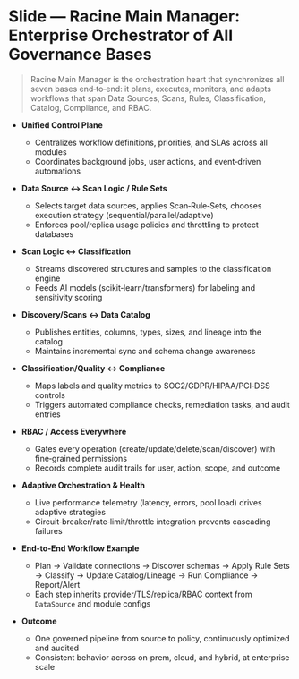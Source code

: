 # Slide — Racine Main Manager: Enterprise Orchestrator of All Governance Bases

> Racine Main Manager is the orchestration heart that synchronizes all seven bases end‑to‑end: it plans, executes, monitors, and adapts workflows that span Data Sources, Scans, Rules, Classification, Catalog, Compliance, and RBAC.

- **Unified Control Plane**
  - Centralizes workflow definitions, priorities, and SLAs across all modules
  - Coordinates background jobs, user actions, and event‑driven automations

- **Data Source ↔ Scan Logic / Rule Sets**
  - Selects target data sources, applies Scan‑Rule‑Sets, chooses execution strategy (sequential/parallel/adaptive)
  - Enforces pool/replica usage policies and throttling to protect databases

- **Scan Logic ↔ Classification**
  - Streams discovered structures and samples to the classification engine
  - Feeds AI models (scikit‑learn/transformers) for labeling and sensitivity scoring

- **Discovery/Scans ↔ Data Catalog**
  - Publishes entities, columns, types, sizes, and lineage into the catalog
  - Maintains incremental sync and schema change awareness

- **Classification/Quality ↔ Compliance**
  - Maps labels and quality metrics to SOC2/GDPR/HIPAA/PCI‑DSS controls
  - Triggers automated compliance checks, remediation tasks, and audit entries

- **RBAC / Access Everywhere**
  - Gates every operation (create/update/delete/scan/discover) with fine‑grained permissions
  - Records complete audit trails for user, action, scope, and outcome

- **Adaptive Orchestration & Health**
  - Live performance telemetry (latency, errors, pool load) drives adaptive strategies
  - Circuit‑breaker/rate‑limit/throttle integration prevents cascading failures

- **End‑to‑End Workflow Example**
  - Plan → Validate connections → Discover schemas → Apply Rule Sets → Classify → Update Catalog/Lineage → Run Compliance → Report/Alert
  - Each step inherits provider/TLS/replica/RBAC context from `DataSource` and module configs

- **Outcome**
  - One governed pipeline from source to policy, continuously optimized and audited
  - Consistent behavior across on‑prem, cloud, and hybrid, at enterprise scale